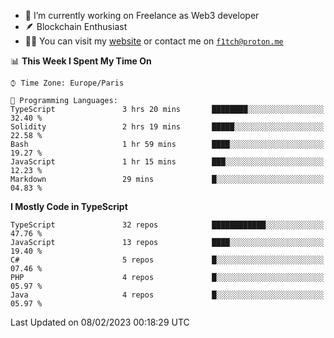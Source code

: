 - 🔭 I’m currently working on Freelance as Web3 developer
- 🪶 Blockchain Enthusiast
- 👨‍💻 You can visit my [website](https://f1tch.xyz) or contact me on [`f1tch@proton.me`](mailto:f1tch@proton.me)

<!--START_SECTION:waka-->
📊 **This Week I Spent My Time On** 

```text
⌚︎ Time Zone: Europe/Paris

💬 Programming Languages: 
TypeScript               3 hrs 20 mins       ████████░░░░░░░░░░░░░░░░░   32.40 % 
Solidity                 2 hrs 19 mins       █████░░░░░░░░░░░░░░░░░░░░   22.58 % 
Bash                     1 hr 59 mins        ████░░░░░░░░░░░░░░░░░░░░░   19.27 % 
JavaScript               1 hr 15 mins        ███░░░░░░░░░░░░░░░░░░░░░░   12.23 % 
Markdown                 29 mins             █░░░░░░░░░░░░░░░░░░░░░░░░   04.83 % 

```

**I Mostly Code in TypeScript** 

```text
TypeScript               32 repos            ████████████░░░░░░░░░░░░░   47.76 % 
JavaScript               13 repos            ████░░░░░░░░░░░░░░░░░░░░░   19.40 % 
C#                       5 repos             █░░░░░░░░░░░░░░░░░░░░░░░░   07.46 % 
PHP                      4 repos             █░░░░░░░░░░░░░░░░░░░░░░░░   05.97 % 
Java                     4 repos             █░░░░░░░░░░░░░░░░░░░░░░░░   05.97 % 

```



 Last Updated on 08/02/2023 00:18:29 UTC
<!--END_SECTION:waka-->
